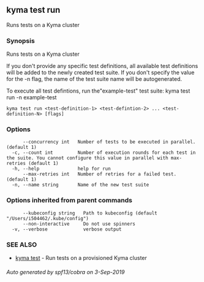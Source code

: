 ## kyma test run

Runs tests on a Kyma cluster

### Synopsis

Runs tests on a Kyma cluster

If you don't provide any specific test definitions, all available test definitions will be added to the newly created test suite.
If you don't specify the value for the -n flag, the name of the test suite name will be autogenerated.

To execute all test defintions, run the"example-test" test suite:
kyma test run -n example-test


```
kyma test run <test-definition-1> <test-defintion-2> ... <test-definition-N> [flags]
```

### Options

```
      --concurrency int   Number of tests to be executed in parallel. (default 1)
  -c, --count int         Number of execution rounds for each test in the suite. You cannot configure this value in parallel with max-retries (default 1)
  -h, --help              help for run
      --max-retries int   Number of retries for a failed test. (default 1)
  -n, --name string       Name of the new test suite
```

### Options inherited from parent commands

```
      --kubeconfig string   Path to kubeconfig (default "/Users/i504462/.kube/config")
      --non-interactive     Do not use spinners
  -v, --verbose             verbose output
```

### SEE ALSO

* [kyma test](kyma_test.md)	 - Run tests on a provisioned Kyma cluster

###### Auto generated by spf13/cobra on 3-Sep-2019
